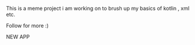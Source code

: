 This is a meme project i am working on to brush up my basics of kotlin , xml etc.

Follow for more :)

NEW APP

